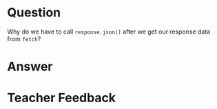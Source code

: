 # Question
Why do we have to call `response.json()` after we get our response data from `fetch`?

# Answer


# Teacher Feedback